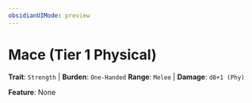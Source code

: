 ```yaml
---
obsidianUIMode: preview
---
```

# Mace (Tier 1 Physical)

**Trait**: `Strength` | **Burden**: `One-Handed`
**Range**: `Melee` | **Damage**: `d8+1 (Phy)`

**Feature**: None
